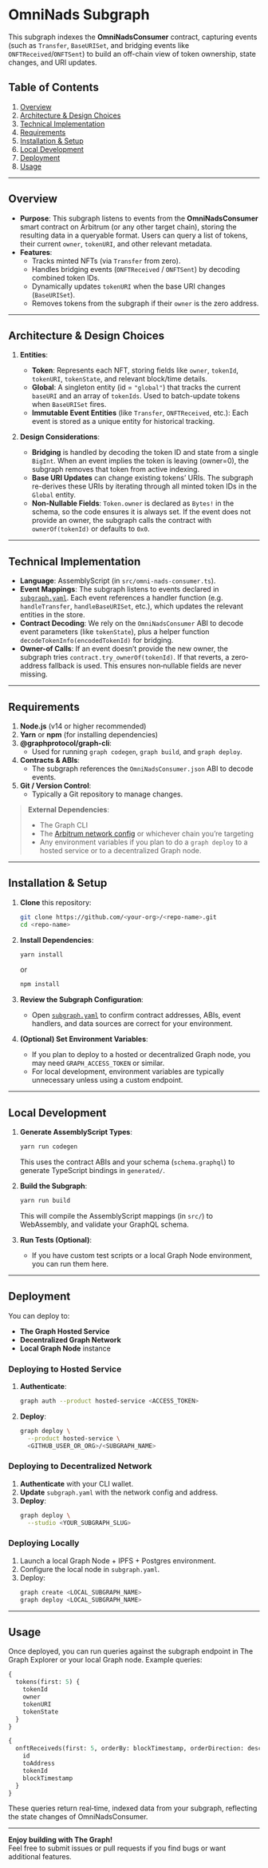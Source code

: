 # OmniNads Subgraph

This subgraph indexes the **OmniNadsConsumer** contract, capturing events (such as `Transfer`, `BaseURISet`, and bridging events like `ONFTReceived`/`ONFTSent`) to build an off-chain view of token ownership, state changes, and URI updates.

## Table of Contents

1. [Overview](#overview)  
2. [Architecture & Design Choices](#architecture--design-choices)  
3. [Technical Implementation](#technical-implementation)  
4. [Requirements](#requirements)  
5. [Installation & Setup](#installation--setup)  
6. [Local Development](#local-development)  
7. [Deployment](#deployment)  
8. [Usage](#usage)  

---

## Overview

- **Purpose**: This subgraph listens to events from the **OmniNadsConsumer** smart contract on Arbitrum (or any other target chain), storing the resulting data in a queryable format. Users can query a list of tokens, their current `owner`, `tokenURI`, and other relevant metadata.  
- **Features**:  
  - Tracks minted NFTs (via `Transfer` from zero).  
  - Handles bridging events (`ONFTReceived` / `ONFTSent`) by decoding combined token IDs.  
  - Dynamically updates `tokenURI` when the base URI changes (`BaseURISet`).  
  - Removes tokens from the subgraph if their `owner` is the zero address.  

---

## Architecture & Design Choices

1. **Entities**:  
   - **Token**: Represents each NFT, storing fields like `owner`, `tokenId`, `tokenURI`, `tokenState`, and relevant block/time details.  
   - **Global**: A singleton entity (id = `"global"`) that tracks the current `baseURI` and an array of `tokenIds`. Used to batch-update tokens when `BaseURISet` fires.  
   - **Immutable Event Entities** (like `Transfer`, `ONFTReceived`, etc.): Each event is stored as a unique entity for historical tracking.  

2. **Design Considerations**:  
   - **Bridging** is handled by decoding the token ID and state from a single `BigInt`. When an event implies the token is leaving (owner=0), the subgraph removes that token from active indexing.  
   - **Base URI Updates** can change existing tokens’ URIs. The subgraph re-derives these URIs by iterating through all minted token IDs in the `Global` entity.  
   - **Non-Nullable Fields**: `Token.owner` is declared as `Bytes!` in the schema, so the code ensures it is always set. If the event does not provide an owner, the subgraph calls the contract with `ownerOf(tokenId)` or defaults to `0x0`.  

---

## Technical Implementation

- **Language**: AssemblyScript (in `src/omni-nads-consumer.ts`).  
- **Event Mappings**: The subgraph listens to events declared in [`subgraph.yaml`](./subgraph.yaml). Each event references a handler function (e.g. `handleTransfer`, `handleBaseURISet`, etc.), which updates the relevant entities in the store.  
- **Contract Decoding**: We rely on the `OmniNadsConsumer` ABI to decode event parameters (like `tokenState`), plus a helper function `decodeTokenInfo(encodedTokenId)` for bridging.  
- **Owner-of Calls**: If an event doesn’t provide the new owner, the subgraph tries `contract.try_ownerOf(tokenId)`. If that reverts, a zero‐address fallback is used. This ensures non‐nullable fields are never missing.  

---

## Requirements

1. **Node.js** (v14 or higher recommended)  
2. **Yarn** or **npm** (for installing dependencies)  
3. **@graphprotocol/graph-cli**:  
   - Used for running `graph codegen`, `graph build`, and `graph deploy`.  
4. **Contracts & ABIs**:  
   - The subgraph references the `OmniNadsConsumer.json` ABI to decode events.  
5. **Git / Version Control**:  
   - Typically a Git repository to manage changes.  

> **External Dependencies**:  
> - The Graph CLI  
> - The [Arbitrum network config](https://chainlist.org/) or whichever chain you’re targeting  
> - Any environment variables if you plan to do a `graph deploy` to a hosted service or to a decentralized Graph node.

---

## Installation & Setup

1. **Clone** this repository:
   ```bash
   git clone https://github.com/<your-org>/<repo-name>.git
   cd <repo-name>
   ```

2. **Install Dependencies**:
   ```bash
   yarn install
   ```
   or
   ```bash
   npm install
   ```

3. **Review the Subgraph Configuration**:  
   - Open [`subgraph.yaml`](./subgraph.yaml) to confirm contract addresses, ABIs, event handlers, and data sources are correct for your environment.

4. **(Optional) Set Environment Variables**:  
   - If you plan to deploy to a hosted or decentralized Graph node, you may need `GRAPH_ACCESS_TOKEN` or similar.  
   - For local development, environment variables are typically unnecessary unless using a custom endpoint.

---

## Local Development

1. **Generate AssemblyScript Types**:
   ```bash
   yarn run codegen
   ```
   This uses the contract ABIs and your schema (`schema.graphql`) to generate TypeScript bindings in `generated/`.

2. **Build the Subgraph**:
   ```bash
   yarn run build
   ```
   This will compile the AssemblyScript mappings (in `src/`) to WebAssembly, and validate your GraphQL schema.

3. **Run Tests (Optional)**:
   - If you have custom test scripts or a local Graph Node environment, you can run them here.  

---

## Deployment

You can deploy to:

- **The Graph Hosted Service**  
- **Decentralized Graph Network**  
- **Local Graph Node** instance

### Deploying to Hosted Service

1. **Authenticate**:
   ```bash
   graph auth --product hosted-service <ACCESS_TOKEN>
   ```
2. **Deploy**:
   ```bash
   graph deploy \
     --product hosted-service \
     <GITHUB_USER_OR_ORG>/<SUBGRAPH_NAME>
   ```

### Deploying to Decentralized Network

1. **Authenticate** with your CLI wallet.  
2. **Update** `subgraph.yaml` with the network config and address.  
3. **Deploy**:
   ```bash
   graph deploy \
     --studio <YOUR_SUBGRAPH_SLUG>
   ```

### Deploying Locally
1. Launch a local Graph Node + IPFS + Postgres environment.  
2. Configure the local node in `subgraph.yaml`.  
3. Deploy:
   ```bash
   graph create <LOCAL_SUBGRAPH_NAME>
   graph deploy <LOCAL_SUBGRAPH_NAME>
   ```

---

## Usage

Once deployed, you can run queries against the subgraph endpoint in The Graph Explorer or your local Graph node. Example queries:

```graphql
{
  tokens(first: 5) {
    tokenId
    owner
    tokenURI
    tokenState
  }
}
```

```graphql
{
  onftReceiveds(first: 5, orderBy: blockTimestamp, orderDirection: desc) {
    id
    toAddress
    tokenId
    blockTimestamp
  }
}
```

These queries return real‐time, indexed data from your subgraph, reflecting the state changes of OmniNadsConsumer.

---

**Enjoy building with The Graph!**  
Feel free to submit issues or pull requests if you find bugs or want additional features.